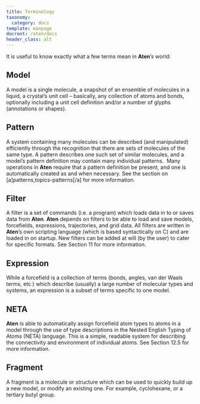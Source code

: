 ```yaml
---
title: Terminology
taxonomy:
  category: docs
template: manpage
docroot: /aten/docs
header_class: alt
---
```


It is useful to know exactly what a few terms mean in **Aten**’s world:

## Model

A model is a single molecule, a snapshot of an ensemble of molecules in a liquid, a crystal’s unit cell – basically, any collection of atoms and bonds, optionally including a unit cell definition and/or a number of glyphs (annotations or shapes).

## Pattern

A system containing many molecules can be described (and manipulated) efficiently through the recognition that there are sets of molecules of the same type. A pattern describes one such set of similar molecules, and a model’s pattern definition may contain many individual patterns.  Many operations in **Aten** require that a pattern definition be present, and one is automatically created as and when necessary. See the section on [a]patterns,topics-patterns[/a] for more information.

## Filter

A filter is a set of commands (i.e. a program) which loads data in to or saves data from **Aten**. **Aten** depends on filters to be able to load and save models, forcefields, expressions, trajectories, and grid data. All filters are written in **Aten**’s own scripting language (which is based syntactically on C) and are loaded in on startup. New filters can be added at will (by the user) to cater for specific formats. See Section 11 for more information.

## Expression

While a forcefield is a collection of terms (bonds, angles, van der Waals terms, etc.) which describe (usually) a large number of molecular types and systems, an expression is a subset of terms specific to one model.

## NETA

**Aten** is able to automatically assign forcefield atom types to atoms in a model through the use of type descriptions in the Nested English Typing of Atoms (NETA) language. This is a simple, readable system for describing the connectivity and environment of individual atoms. See Section 12.5 for more information.

## Fragment

A fragment is a molecule or structure which can be used to quickly build up a new model, or modify an existing one. For example, cyclohexane, or a tertiary butyl group.

